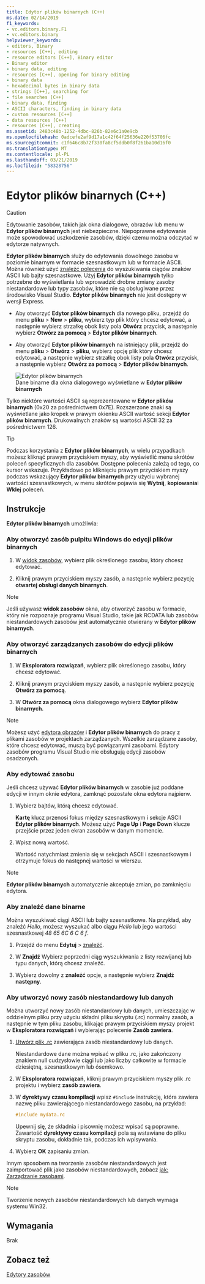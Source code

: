 ```yaml
---
title: Edytor plików binarnych (C++)
ms.date: 02/14/2019
f1_keywords:
- vc.editors.binary.F1
- vc.editors.binary
helpviewer_keywords:
- editors, Binary
- resources [C++], editing
- resource editors [C++], Binary editor
- Binary editor
- binary data, editing
- resources [C++], opening for binary editing
- binary data
- hexadecimal bytes in binary data
- strings [C++], searching for
- file searches [C++]
- binary data, finding
- ASCII characters, finding in binary data
- custom resources [C++]
- data resources [C++]
- resources [C++], creating
ms.assetid: 2483c48b-1252-4dbc-826b-82e6c1a0e9cb
ms.openlocfilehash: 0adcefe2af9d17a1c42f64f25636e220f53706fc
ms.sourcegitcommit: c1f646c8b72f330fa8cf5ddb0f8f261ba10d16f0
ms.translationtype: MT
ms.contentlocale: pl-PL
ms.lasthandoff: 03/21/2019
ms.locfileid: "58328756"
---
```

# <a name="binary-editor-c"></a>Edytor plików binarnych (C++)

> [!CAUTION]
> Edytowanie zasobów, takich jak okna dialogowe, obrazów lub menu w **Edytor plików binarnych** jest niebezpieczne. Niepoprawne edytowanie może spowodować uszkodzenie zasobów, dzięki czemu można odczytać w edytorze natywnych.

**Edytor plików binarnych** służy do edytowania dowolnego zasobu w poziomie binarnym w formacie szesnastkowym lub w formacie ASCII. Można również użyć [znaleźć polecenia](/visualstudio/ide/reference/find-command) do wyszukiwania ciągów znaków ASCII lub bajty szesnastkowe. Użyj **Edytor plików binarnych** tylko potrzebne do wyświetlania lub wprowadzić drobne zmiany zasoby niestandardowe lub typy zasobów, które nie są obsługiwane przez środowisko Visual Studio. **Edytor plików binarnych** nie jest dostępny w wersji Express.

- Aby otworzyć **Edytor plików binarnych** dla nowego pliku, przejdź do menu **pliku** > **New** > **pliku**, wybierz typ plik który chcesz edytować, a następnie wybierz strzałkę obok listy pola **Otwórz** przycisk, a następnie wybierz **Otwórz za pomocą** > **Edytor plików binarnych**.

- Aby otworzyć **Edytor plików binarnych** na istniejący plik, przejdź do menu **pliku** > **Otwórz** > **pliku**, wybierz opcję plik który chcesz edytować, a następnie wybierz strzałkę obok listy pola **Otwórz** przycisk, a następnie wybierz **Otwórz za pomocą** > **Edytor plików binarnych**.

   ![Edytor plików binarnych](../mfc/media/vcbinaryeditor2.gif "vcBinaryEditor2")<br/>
   Dane binarne dla okna dialogowego wyświetlane w **Edytor plików binarnych**

Tylko niektóre wartości ASCII są reprezentowane w **Edytor plików binarnych** (0x20 za pośrednictwem 0x7E). Rozszerzone znaki są wyświetlane jako kropek w prawym okienku ASCII wartość sekcji **Edytor plików binarnych**. Drukowalnych znaków są wartości ASCII 32 za pośrednictwem 126.

> [!TIP]
> Podczas korzystania z **Edytor plików binarnych**, w wielu przypadkach możesz kliknąć prawym przyciskiem myszy, aby wyświetlić menu skrótów poleceń specyficznych dla zasobów. Dostępne polecenia zależą od tego, co kursor wskazuje. Przykładowo po kliknięciu prawym przyciskiem myszy podczas wskazujący **Edytor plików binarnych** przy użyciu wybranej wartości szesnastkowych, w menu skrótów pojawia się **Wytnij**, **kopiowania**i **Wklej** poleceń.

## <a name="how-to"></a>Instrukcje

**Edytor plików binarnych** umożliwia:

### <a name="to-open-a-windows-desktop-resource-for-binary-editing"></a>Aby otworzyć zasób pulpitu Windows do edycji plików binarnych

1. W [widok zasobów](how-to-create-a-resource-script-file.md#create-resources), wybierz plik określonego zasobu, który chcesz edytować.

1. Kliknij prawym przyciskiem myszy zasób, a następnie wybierz pozycję **otwartej obsługi danych binarnych**.

> [!NOTE]
> Jeśli używasz **widok zasobów** okna, aby otworzyć zasobu w formacie, który nie rozpoznaje programu Visual Studio, takie jak RCDATA lub zasobów niestandardowych zasobów jest automatycznie otwierany w **Edytor plików binarnych**.

### <a name="to-open-a-managed-resource-for-binary-editing"></a>Aby otworzyć zarządzanych zasobów do edycji plików binarnych

1. W **Eksploratora rozwiązań**, wybierz plik określonego zasobu, który chcesz edytować.

1. Kliknij prawym przyciskiem myszy zasób, a następnie wybierz pozycję **Otwórz za pomocą**.

1. W **Otwórz za pomocą** okna dialogowego wybierz **Edytor plików binarnych**.

> [!NOTE]
> Możesz użyć [edytora obrazów](../windows/image-editor-for-icons.md) i **Edytor plików binarnych** do pracy z plikami zasobów w projektach zarządzanych. Wszelkie zarządzane zasoby, które chcesz edytować, muszą być powiązanymi zasobami. Edytory zasobów programu Visual Studio nie obsługują edycji zasobów osadzonych.

### <a name="to-edit-a-resource"></a>Aby edytować zasobu

Jeśli chcesz używać **Edytor plików binarnych** w zasobie już poddane edycji w innym oknie edytora, zamknąć pozostałe okna edytora najpierw.

1. Wybierz bajtów, którą chcesz edytować.

   **Kartę** klucz przenosi fokus między szesnastkowym i sekcje ASCII **Edytor plików binarnych**. Możesz użyć **Page Up** i **Page Down** klucze przejście przez jeden ekran zasobów w danym momencie.

1. Wpisz nową wartość.

   Wartość natychmiast zmienia się w sekcjach ASCII i szesnastkowym i otrzymuje fokus do następnej wartości w wierszu.

> [!NOTE]
> **Edytor plików binarnych** automatycznie akceptuje zmian, po zamknięciu edytora.

### <a name="to-find-binary-data"></a>Aby znaleźć dane binarne

Można wyszukiwać ciągi ASCII lub bajty szesnastkowe. Na przykład, aby znaleźć *Hello*, możesz wyszukać albo ciągu *Hello* lub jego wartości szesnastkowej *48 65 6C 6 C 6 f*.

1. Przejdź do menu **Edytuj** > [znaleźć](/visualstudio/ide/reference/find-command).

1. W **Znajdź** Wybierz poprzedni ciąg wyszukiwania z listy rozwijanej lub typu danych, którą chcesz znaleźć.

1. Wybierz dowolny z **znaleźć** opcje, a następnie wybierz **Znajdź następny**.

### <a name="to-create-a-new-custom-or-data-resource"></a>Aby utworzyć nowy zasób niestandardowy lub danych

Można utworzyć nowy zasób niestandardowy lub danych, umieszczając w oddzielnym pliku przy użyciu składni pliku skryptu (.rc) normalny zasób, a następnie w tym pliku zasobu, klikając prawym przyciskiem myszy projekt w **Eksploratora rozwiązań** i wybierając polecenie  **Zasób zawiera**.

1. [Utwórz plik .rc](../windows/how-to-create-a-resource-script-file.md) zawierająca zasób niestandardowy lub danych.

   Niestandardowe dane można wpisać w pliku .rc, jako zakończony znakiem null cudzysłowie ciągi lub jako liczby całkowite w formacie dziesiętną, szesnastkowym lub ósemkowo.

1. W **Eksploratora rozwiązań**, kliknij prawym przyciskiem myszy plik .rc projektu i wybierz **zasób zawiera**.

1. W **dyrektywy czasu kompilacji** wpisz `#include` instrukcję, która zawiera nazwę pliku zawierającego niestandardowego zasobu, na przykład:

    ```cpp
    #include mydata.rc
    ```

   Upewnij się, że składnia i pisownię możesz wpisać są poprawne. Zawartość **dyrektywy czasu kompilacji** pola są wstawiane do pliku skryptu zasobu, dokładnie tak, podczas ich wpisywania.

1. Wybierz **OK** zapisaniu zmian.

Innym sposobem na tworzenie zasobów niestandardowych jest zaimportować plik jako zasobów niestandardowych, zobacz [jak: Zarządzanie zasobami](../windows/how-to-import-and-export-resources.md).

> [!NOTE]
> Tworzenie nowych zasobów niestandardowych lub danych wymaga systemu Win32.

## <a name="requirements"></a>Wymagania

Brak

## <a name="see-also"></a>Zobacz też

[Edytory zasobów](../windows/resource-editors.md)